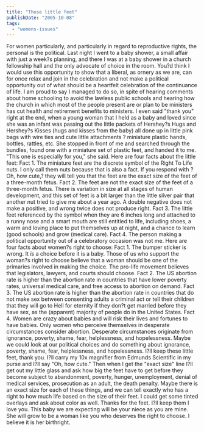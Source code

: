 ```yaml
---
title: "Those little feet"
publishDate: "2005-10-08"
tags: 
  - "womens-issues"
---
```


For women particularly, and particularly in regard to reproductive rights, the personal is the political. Last night I went to a baby shower, a small affair with just a week?s planning, and there I was at a baby shower in a church fellowship hall and the only advocate of choice in the room. You?d think I would use this opportunity to show that a liberal, as ornery as we are, can for once relax and join in the celebration and not make a political opportunity out of what should be a heartfelt celebration of the continuance of life. I am proud to say I managed to do so, in spite of hearing comments about home schooling to avoid the lawless public schools and hearing how the church in which most of the people present are or plan to be ministers has cut health and retirement benefits to ministers. I even said "thank you" right at the end, when a young woman that I held as a baby and loved since she was an infant was passing out the little packets of Hershey?s Hugs and Hershey?s Kisses (hugs and kisses from the baby) all done up in little pink bags with wire ties and cute little attachments ? miniature plastic hands, bottles, rattles, etc. She stopped in front of me and searched through the bundles, found one with a miniature set of plastic feet, and handed it to me. "This one is especially for you," she said. Here are four facts about the little feet: Fact 1. The miniature feet are the discrete symbol of the Right To Life nuts. I only call them nuts because that is also a fact. If you respond with ?Oh, how cute,? they will tell you that the feet are the exact size of the feet of a three-month fetus. Fact 2. The feet are not the exact size of the feet of a three-month fetus. There is variation in size at all stages of human development, and this set of feet is a bit larger than the little silver pair that another nut tried to give me about a year ago. A double negative does not make a positive, and wrong twice does not produce right. Fact 3. The little feet referenced by the symbol when they are 6 inches long and attached to a runny nose and a smart mouth are still entitled to life, including shoes, a warm and loving place to put themselves up at night, and a chance to learn (good schools) and grow (medical care). Fact 4. The person making a political opportunity out of a celebratory occasion was not me. Here are four facts about women?s right to choose: Fact 1. The bumper sticker is wrong. It _is_ a choice before it is a baby. Those of us who support the woman?s right to choose believe that a woman should be one of the primaries involved in making the choice. The pro-life movement believes that legislators, lawyers, and courts should choose. Fact 2. The US abortion rate is higher than the abortion rate in countries that have lower poverty rates, universal medical care, and free access to abortion on demand. Fact 3. The US abortion rate is higher than the abortion rate in countries that do not make sex between consenting adults a criminal act or tell their children that they will go to Hell for eternity if they don?t get married before they have sex, as the (apparent) majority of people do in the United States. Fact 4. Women are crazy about babies and will risk their lives and fortunes to have babies. Only women who perceive themselves in desperate circumstances consider abortion. Desperate circumstances originate from ignorance, poverty, shame, fear, helplessness, and hopelessness. Maybe we could look at our political choices and do something about ignorance, poverty, shame, fear, helplessness, and hopelessness. I?ll keep these little feet, thank you. I?ll carry my 10x magnifier from Edmunds Scientific in my purse and I?ll say "Oh, how cute." Then when I get the "exact size" line I?ll get out my little glass and ask how big the feet have to get before they become subject to abandonment, poverty, hunger, unemployment, denial of medical services, prosecution as an adult, the death penalty. Maybe there is an exact size for each of these things, and we can tell exactly who has a right to how much life based on the size of their feet. I could get some tinted overlays and ask about color as well. Thanks for the feet. I?ll keep them I love you. This baby we are expecting will be your niece as you are mine. She will grow to be a woman like you who deserves the right to choose. I believe it is her birthright.
